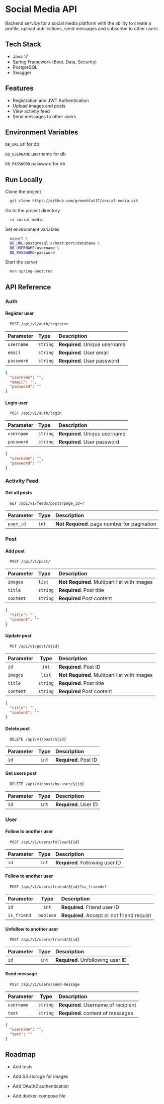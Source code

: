 
# Social Media API

Backend service for a social media platform with the ability to create a profile, upload publications, send messages and subscribe to other users




## Tech Stack

- Java 17
- Spring Framework (Boot, Data, Security)
- PostgreSQL
- Swagger

## Features

- Registration and JWT Authentication
- Upload images and posts
- View activity feed
- Send messages to other users


## Environment Variables


`DB_URL` url for db

`DB_USERNAME` username for db

`DB_PASSWORD` password for db


## Run Locally

Clone the project

```bash
  git clone https://github.com/greenblat17/social-media.git
```

Go to the project directory

```bash
  cd social-media
```

Set environment variables

```bash
  export \
  DB_URL=postgresql://host:port/database \
  DB_USERNAME=username \
  DB_PASSWORD=password 
```

Start the server

```bash
  mvn spring-boot:run
```


## API Reference

### Auth

#### Register user

```http
  POST /api/v1/auth/register
```

| Parameter  | Type     | Description                   |
|:-----------|:---------|:------------------------------|
| `username` | `string` | **Required**. Unique username |
| `email`    | `string` | **Required**. User email      |
| `password` | `string` | **Required**. User password   |

```json
{
  "username": "",
  "email": "",
  "password": ""
}
```

#### Login user

```http
  POST /api/v1/auth/login
```

| Parameter  | Type     | Description                   |
|:-----------|:---------|:------------------------------|
| `username` | `string` | **Required**. Unique username |
| `password` | `string` | **Required**. User password   |

```json
{
  "username": "",
  "password": ""
}
```

### Activity Feed

#### Get all posts

```http
  GET /api/v1/feeds/posts?page_id=?
```

| Parameter | Type  | Description                                  |
|:----------|:------|:---------------------------------------------|
| `page_id` | `int` | **Not Required**. page number for pagination |

### Post

#### Add post

```http
  POST /api/v1/post/
```

| Parameter | Type     | Description                                  |
|:----------|:---------|:---------------------------------------------|
| `images`  | `list`   | **Not Required**. Multipart list with images |
| `title`   | `string` | **Required**. Post title                     |
| `content` | `string` | **Required** Post content                    |


```json
{
  "title": "",
  "content": ""
}
```

#### Update post

```http
  PUT /api/v1/post/${id}
```

| Parameter |   Type   | Description                                  |
|:----------|:--------:|:---------------------------------------------|
| `id`      |  `int`   | **Required**. Post ID                        |
| `images`  |  `list`  | **Not Required**. Multipart list with images |
| `title`   | `string` | **Required**. Post title                     |
| `content` | `string` | **Required** Post content                    |


```json
{
  "title": "",
  "content": ""
}
```

#### Delete post

```http
  DELETE /api/v1/post/${id}
```

| Parameter |   Type   | Description                                  |
|:----------|:--------:|:---------------------------------------------|
| `id`      |  `int`   | **Required**. Post ID                        |

#### Get users post

```http
  DELETE /api/v1/post/by-user/${id}
```

| Parameter |   Type   | Description           |
|:----------|:--------:|:----------------------|
| `id`      |  `int`   | **Required**. User ID |

### User

#### Follow to another user

```http
  POST /api/v1/users/follow/${id}
```

| Parameter |   Type   | Description                     |
|:----------|:--------:|:--------------------------------|
| `id`      |  `int`   | **Required**. Following user ID |


#### Follow to another user

```http
  POST /api/v1/users/friend/${id}?is_friend=?
```

| Parameter  |   Type    | Description                                |
|:-----------|:---------:|:-------------------------------------------|
| `id`       |   `int`   | **Required**. Friend user ID               |
| `is_friend`| `boolean` | **Required**. Accept or not friend requist |

#### Unfollow to another user

```http
  POST /api/v1/users/friend/${id}
```

| Parameter  |   Type    | Description                       |
|:-----------|:---------:|:----------------------------------|
| `id`       |   `int`   | **Required**. Unfollowing user ID |

#### Send message

```http
  POST /api/v1/users/send-message
```

| Parameter  |   Type   | Description                         |
|:-----------|:--------:|:------------------------------------|
| `username` | `string` | **Required**. Username of recipient |
| `text`     | `string` | **Required**. content of messages   |

```json
{
  "username": "",
  "text": ""
}
```

## Roadmap

- Add tests

- Add S3 storage for images

- Add OAuth2 authentication

- Add docker-compose file
